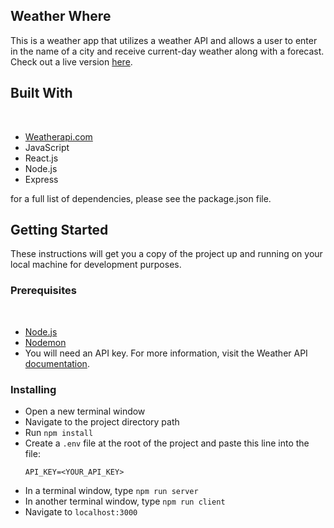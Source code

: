 ## Weather Where

This is a weather app that utilizes a weather API and allows a user to enter in the name of a city and receive current-day weather along with a forecast. Check out a live version [here](https://weather-where3.herokuapp.com/).

## Built With
​
* [Weatherapi.com](https://www.weatherapi.com/)
* JavaScript
* React.js
* Node.js
* Express

for a full list of dependencies, please see the package.json file.

## Getting Started

These instructions will get you a copy of the project up and running on your local machine for development purposes.

### Prerequisites
​
- [Node.js](https://nodejs.org/en/)
- [Nodemon](https://nodemon.io/)
- You will need an API key. For more information, visit the Weather API [documentation](https://www.weatherapi.com/docs/#). 

### Installing

* Open a new terminal window
* Navigate to the project directory path
* Run `npm install`
* Create a `.env` file at the root of the project and paste this line into the file:
    ```
    API_KEY=<YOUR_API_KEY>
    ```
* In a terminal window, type `npm run server`
* In another terminal window, type `npm run client`
* Navigate to `localhost:3000`
